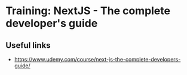 # Training: NextJS - The complete developer's guide

## Useful links

- https://www.udemy.com/course/next-js-the-complete-developers-guide/
